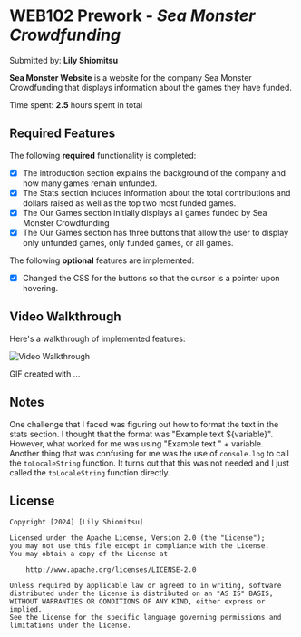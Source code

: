 # WEB102 Prework - *Sea Monster Crowdfunding*

Submitted by: **Lily Shiomitsu**

**Sea Monster Website** is a website for the company Sea Monster Crowdfunding that displays information about the games they have funded.

Time spent: **2.5** hours spent in total

## Required Features

The following **required** functionality is completed:

* [x] The introduction section explains the background of the company and how many games remain unfunded.
* [x] The Stats section includes information about the total contributions and dollars raised as well as the top two most funded games.
* [x] The Our Games section initially displays all games funded by Sea Monster Crowdfunding
* [x] The Our Games section has three buttons that allow the user to display only unfunded games, only funded games, or all games.

The following **optional** features are implemented:

* [x] Changed the CSS for the buttons so that the cursor is a pointer upon hovering. 

## Video Walkthrough

Here's a walkthrough of implemented features:

<img src="./assets/gif.gif" title='Video Walkthrough' width='' alt='Video Walkthrough' />

<!-- Replace this with whatever GIF tool you used! -->
GIF created with ...  
<!-- Recommended tools:
[Kap](https://getkap.co/) for macOS
[ScreenToGif](https://www.screentogif.com/) for Windows
[peek](https://github.com/phw/peek) for Linux. -->

## Notes

One challenge that I faced was figuring out how to format the text in the stats section. I thought 
that the format was "Example text ${variable}". However, what worked for me was using "Example text " + variable.
Another thing that was confusing for me was the use of `console.log` to call the `toLocaleString` function. It turns out
that this was not needed and I just called the `toLocaleString` function directly.

## License

    Copyright [2024] [Lily Shiomitsu]

    Licensed under the Apache License, Version 2.0 (the "License");
    you may not use this file except in compliance with the License.
    You may obtain a copy of the License at

        http://www.apache.org/licenses/LICENSE-2.0

    Unless required by applicable law or agreed to in writing, software
    distributed under the License is distributed on an "AS IS" BASIS,
    WITHOUT WARRANTIES OR CONDITIONS OF ANY KIND, either express or implied.
    See the License for the specific language governing permissions and
    limitations under the License.
